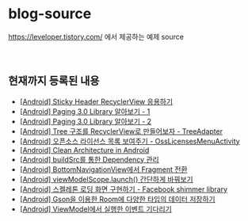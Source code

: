 # blog-source

https://leveloper.tistory.com/ 에서 제공하는 예제 source
<br><br><br>

현재까지 등록된 내용
---
- [[Android] Sticky Header RecyclerView 응용하기](https://leveloper.tistory.com/198)
- [[Android] Paging 3.0 Library 알아보기 - 1](https://leveloper.tistory.com/202)
- [[Android] Paging 3.0 Library 알아보기 - 2](https://leveloper.tistory.com/207)
- [[Android] Tree 구조를 RecyclerView로 만들어보자 - TreeAdapter](https://leveloper.tistory.com/203)
- [[Android] 오픈소스 라이선스 목록 보여주기 - OssLicensesMenuActivity](https://leveloper.tistory.com/204)
- [[Android] Clean Architecture in Android](https://leveloper.tistory.com/205)
- [[Android] buildSrc를 통한 Dependency 관리](https://leveloper.tistory.com/206)
- [[Android] BottomNavigationView에서 Fragment 전환](https://leveloper.tistory.com/210)
- [[Android] viewModelScope.launch() 간단하게 바꿔보기](https://leveloper.tistory.com/213)
- [[Android] 스켈레톤 로딩 화면 구현하기 - Facebook shimmer library](https://leveloper.tistory.com/214)
- [[Android] Gson을 이용한 Room에 다양한 타입의 데이터 저장하기](https://leveloper.tistory.com/215)
- [[Android] ViewModel에서 실행한 이벤트 기다리기](https://leveloper.tistory.com/218)
